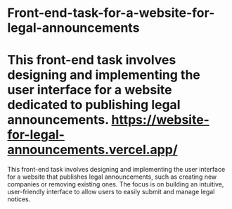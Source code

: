  # Front-end-task-for-a-website-for-legal-announcements
This front-end task involves designing and implementing the user interface for a website dedicated to publishing legal announcements.
https://website-for-legal-announcements.vercel.app/
=======
 This front-end task involves designing and implementing the user interface for a website that publishes legal announcements, such as creating new companies or removing existing ones. The focus is on building an intuitive, user-friendly interface to allow users to easily submit and manage legal notices.
 
